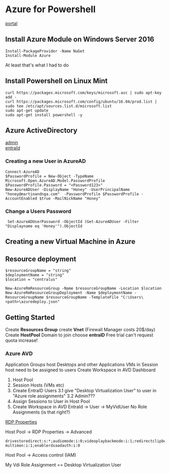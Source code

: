 # Azure for Powershell
[portal](https://portal.azure.com)
## Install Azure Module on Windows Server 2016
```
Install-PackageProvider -Name NuGet
Install-Module Azure
```
At least that's what I had to do

## Install Powershell on Linux Mint 
```
curl https://packages.microsoft.com/keys/microsoft.asc | sudo apt-key add -
curl https://packages.microsoft.com/config/ubuntu/16.04/prod.list | sudo tee /etc/apt/sources.list.d/microsoft.list
sudo apt-get update
sudo apt-get install powershell -y
```

## Azure ActiveDirectory
[admin](https://admin.microsoft.com)  
[entraId](https://entra.microsoft.com)  

### Creating a new User in AzureAD
```
Connect-AzureAD
$PasswordProfile = New-Object -TypeName Microsoft.Open.AzureAD.Model.PasswordProfile
$PasswordProfile.Password = "<Password123>"
New-AzureADUser -DisplayName "Honey" -UserPrincipalName "honey@martinandnga.com"  -PasswordProfile $PasswordProfile -AccountEnabled $true -MailNickName "Honey"
```
### Change a Users Password 
```
 Set-AzureADUserPassword -ObjectId (Get-AzureADUser -Filter "Displayname eq 'Honey'").ObjectId
 ```
## Creating a new Virtual Machine in Azure 


## Resource deployment
```
$resourceGroupName = "string"
$deploymentName = "string"
$location = "centralus"

New-AzureRmResourceGroup -Name $resourceGroupName -Location $location
New-AzureRmResourceGroupDeployment -Name $deploymentName -ResourceGroupName $resourceGroupName -TemplateFile "C:\Users\<path>\azuredeploy.json"
```

## Getting Started
Create __Resources Group__
create __Vnet__ (Firewall Manager costs 20$/day)
Create __HostPool__ Domain to join choose __entraID__
Free trial can't request quota increase!


### Azure AVD
Application Groups host Desktops and other Applications
VMs in Session host need to be assigned to users
Create Workspace in AVD Dashboard
1. Host Pool
2. Session Hosts (VMs etc)
3. Create EntraID Users
    3.1 give "Desktop Virtualization User" to user in "Azure role assignments" 
    3.2 Admin???
4. Assign Sessions to User in Host Pool
5. Create Workspace in AVD
EntraId -> User -> MyVidUser
No Role Assignments (is that right?)

[RDP Properties](https://learn.microsoft.com/en-us/azure/virtual-desktop/customize-rdp-properties?tabs=portal)

Host Pool -> RDP Properties -> Advanced
```
drivestoredirect:s:*;audiomode:i:0;videoplaybackmode:i:1;redirectclipboard:i:1;redirectprinters:i:1;devicestoredirect:s:*;redirectcomports:i:1;redirectsmartcards:i:1;usbdevicestoredirect:s:*;enablecredsspsupport:i:1;redirectwebauthn:i:1;use multimon:i:1;enablerdsaadauth:i:0
```
Host Pool -> Access control (IAM)

My Vdi Role Assignment == Desktop Virtualization User